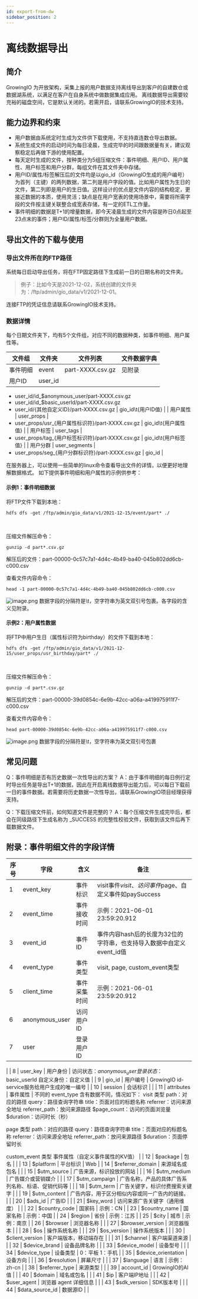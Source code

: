 ```yaml
---
id: export-from-dw
sidebar_position: 2
---
```

# 离线数据导出

## 简介
GrowingIO 为开放架构，采集上报的用户数据支持离线导出到客户的自建数仓或数据湖系统，以满足在客户在自身系统中做数据集成应用。
离线数据导出需要较充裕的磁盘空间，它是默认关闭的。若需开启，请联系GrowingIO的技术支持。
## 能力边界和约束

- 用户数据由系统定时生成为文件供下载使用，不支持直连数仓导出数据。
- 系统生成文件的启动时间为每日凌晨，生成完毕的时间跟数据量有关，建议观察稳定后再做下游的使用配置。
- 每天定时生成的文件，按种类分为5组压缩文件：事件明细、用户ID、用户属性、用户标签和用户分群，每组文件在其文件夹中存储。
- 用户ID/属性/标签解压后的文件均是以gio_id（GrowingIO生成的用户编号）为首列（主键）的两列数据，第二列是用户字段的值。比如用户属性为生日的文件，第二列即是用户的生日值。这样设计的优点是文件内容的结构稳定，更接近数据的本质，使用灵活；缺点是在用户宽表的使用场景中，需要将所需字段的文件按主键关联整合成宽表存储，有一定的ETL工作量。
- 事件明细的数据是T+1的增量数据，即今天凌晨生成的文件内容是昨日0点起至23点末的事件；用户ID/属性/标签/分群则为全量用户数据。
## 导出文件的下载与使用
### 导出文件所在的FTP路径
系统每日启动导出任务，将在FTP固定路径下生成前一日的日期名称的文件夹。
> 例子：比如今天是2021-12-02，系统创建的文件夹为：/ftp/admin/gio_data/v1/2021-12-01。

连接FTP的凭证信息请联系GrowingIO技术支持。
### 数据详情
每个日期文件夹下，均有5个文件组，对应不同的数据种类，如事件明细、用户属性等。

| 文件组 | 文件夹 | 文件列表 | 文件数据字典 |
| --- | --- | --- | --- |
| 事件明细 | event | part-XXXX.csv.gz | 见附录 |
| 用户ID | user_id | 
- user_id/id_$anonymous_user/part-XXXX.csv.gz
- user_id/id_$basic_userId/part-XXXX.csv.gz
- user_id/{其他自定义ID}/part-XXXX.csv.gz
 | gio_id\t{用户ID值} |
| 用户属性 | user_props | 
- user_props/usr_{用户属性标识符}/part-XXXX.csv.gz
 | gio_id\t{用户属性值} |
| 用户标签 | user_tags | 
- user_props/tag_{用户标签标识符}/part-XXXX.csv.gz
 | gio_id\t{用户标签值} |
| 用户分群 | user_segments | 
- user_props/seg_{用户分群标识符}/part-XXXX.csv.gz
 | gio_id |



在服务器上，可以使用一些简单的linux命令查看导出文件的详情，以便更好地理解数据格式。
如下提供事件明细和用户属性的示例供参考：
​

#### 示例1：事件明细数据
将FTP文件下载到本地：
```
hdfs dfs -get /ftp/admin/gio_data/v1/2021-12-15/event/part* ./
```
​

压缩文件解压命令：
```
gunzip -d part*.csv.gz
```
解压后的文件：part-00000-0c57c7a1-4d4c-4b49-ba40-045b802dd6cb-c000.csv
​

查看文件内容命令：
```
head -1 part-00000-0c57c7a1-4d4c-4b49-ba40-045b802dd6cb-c000.csv
```
![image.png](https://cdn.nlark.com/yuque/0/2021/png/25447572/1639713416542-6536166a-9645-4c2f-89ed-e813e5d2acf9.png#clientId=u79a07919-44dd-4&crop=0&crop=0&crop=1&crop=1&from=paste&height=69&id=u6cd86a5c&margin=%5Bobject%20Object%5D&name=image.png&originHeight=137&originWidth=1601&originalType=binary&ratio=1&rotation=0&showTitle=false&size=99715&status=done&style=none&taskId=u163b9176-84f6-4788-9cac-94d75414aac&title=&width=800.5)
数据字段的分隔符是\t，空字符串为英文双引号包裹。各字段的含义见附录。
​

#### 示例2：用户属性数据
将FTP中用户生日（属性标识符为birthday）的文件下载到本地：
```
hdfs dfs -get /ftp/admin/gio_data/v1/2021-12-15/user_props/usr_birthday/part* ./
```
​

压缩文件解压命令：
```
gunzip -d part*.csv.gz
```
解压后的文件：part-00000-39d0854c-6e9b-42cc-a06a-a419975911f7-c000.csv
​

查看文件内容命令：
```
head part-00000-39d0854c-6e9b-42cc-a06a-a419975911f7-c000.csv 
```
![image.png](https://cdn.nlark.com/yuque/0/2021/png/25447572/1639717042468-15682f7d-5e76-479a-a8c3-aab043654fb4.png#clientId=u79a07919-44dd-4&crop=0&crop=0&crop=1&crop=1&from=paste&height=51&id=kR4nZ&margin=%5Bobject%20Object%5D&name=image.png&originHeight=101&originWidth=954&originalType=binary&ratio=1&rotation=0&showTitle=false&size=27852&status=done&style=none&taskId=ucd5f9bfa-4f2f-4830-be7b-19b15ec701b&title=&width=477)
数据字段的分隔符是\t，空字符串为英文双引号包裹
## 常见问题
Q：事件明细是否有历史数据一次性导出的方案？
A：由于事件明细的每日例行定时导出任务是导出T+1的数据，因此在开启离线数据导出能力后，可以每日下载前一日的事件数据。若需要将历史数据一次性导出，请联系GrowingIO项目经理获得支持。
​

Q：下载压缩文件前，如何知道文件是完整的？
A：每个压缩文件生成完毕后，都会在同级路径下生成名称为 _SUCCESS 的完整性校验文件，获取到该文件后再下载数据文件。
​

## 附录：事件明细文件的字段详情
| 序号 | 字段 | 含义 | 备注 |
| --- | --- | --- | --- |
| 1 | event_key | 事件标识 | visit事件$visit、访问事件$page、自定义事件如paySuccess |
| 2 | event_time | 事件接收时间 | 示例：2021-06-01 23:59:20.912 |
| 3 | event_id | 事件ID | 事件内容hash后的长度为32位的字符串，也支持导入数据中自定义event_id值 |
| 4 | event_type | 事件类型 | visit, page, custom_event类型 |
| 5 | client_time | 事件采集时间 | 示例：2021-06-01 23:59:20.912 |
| 6 | anonymous_user | 访问用户ID |  |
| 7 | user | 登录用户ID | ​
 |
| 8 | user_key | 用户身份 | 访问状态：$anonymous_user
登录状态：$basic_userId
自定义身份：自定义值 |
| 9 | gio_id | 用户编号 | GrowingIO id-service服务给用户生成的唯一编号 |
| 10 | session | 会话标识 |  |
| 11 | attributes | 事件属性 | 不同的 event_type 含有数据不同，情况如下：
visit 类型
path：对应的路径
query：路径查询字符串
title：页面对应的标题名称
referrer：访问来源全地址
referrer_path：放问来源路径
$page_count：访问的页面浏览量
$duration：访问时长（秒）

page 类型
path：对应的路径
query：路径查询字符串
title：页面对应的标题名称
referrer：访问来源全地址
referrer_path：放问来源路径
$duration：页面停留时长

custom_event 类型
事件属性（自定义事件属性的KV值） |
| 12 | $package | 包名 |  |
| 13 | $platform | 平台标识 | Web |
| 14 | $referrer_domain |  来源域名或包名   |  |
| 15 | $utm_source | 广告来源，标识投放的网站 |  |
| 16 | $utm_medium | 广告媒介或营销媒介 |  |
| 17 | $utm_campaign | 广告名称，产品的具体广告系列名称、标语、促销代码等 |  |
| 18 | $utm_term | 广告关键字，标识付费搜索关键字 |  |
| 19 | $utm_content | 广告内容，用于区分相似内容或同一广告内的链接。 |  |
| 20 | $ads_id | 广告ID |  |
| 21 | $key_word | 访问来源广告关键字（通用维度） |  |
| 22 | $country_code | 国家码 | 示例：CN |
| 23 | $country_name | 国家名称 | 示例：中国 |
| 24 | $region | 省份 | 示例：江苏 |
| 25 | $city | 城市 | 示例：南京 |
| 26 | $browser | 浏览器名称 |  |
| 27 | $browser_version | 浏览器版本 |  |
| 28 | $os | 操作系统名称 |  |
| 29 | $os_version | 操作系统版本 |  |
| 30 | $client_version | 客户端版本，移动端存在 |  |
| 31 | $channel | 客户端渠道来源 |  |
| 32 | $device_brand | 设备品牌名称 |  |
| 33 | $device_model | 设备型号 |  |
| 34 | $device_type | 设备类型 | 0：平板
1：手机 |
| 35 | $device_orientation | 设备方向 |  |
| 36 | $resolution | 屏幕尺寸 |  |
| 37 | $language | 语言 | 示例：zh-cn |
| 38 | $referrer_type | 来源类型 |  |
| 39 | account_id | GrowingIO的AI值 |  |
| 40 | $domain | 域名或包名  |  |
| 41 | $ip | 客户端IP地址 |  |
| 42 | $user_agent | 浏览器 agent 详细信息 |  |
| 43 | $sdk_version | SDK版本号 |  |
| 44 | $data_source_id | 数据源ID |  |

